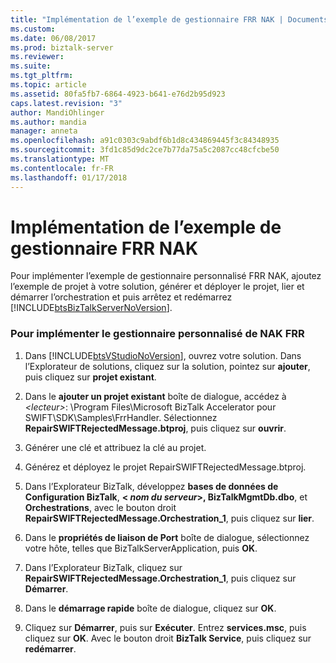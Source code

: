 ```yaml
---
title: "Implémentation de l’exemple de gestionnaire FRR NAK | Documents Microsoft"
ms.custom: 
ms.date: 06/08/2017
ms.prod: biztalk-server
ms.reviewer: 
ms.suite: 
ms.tgt_pltfrm: 
ms.topic: article
ms.assetid: 80fa5fb7-6864-4923-b641-e76d2b95d923
caps.latest.revision: "3"
author: MandiOhlinger
ms.author: mandia
manager: anneta
ms.openlocfilehash: a91c0303c9abdf6b1d8c434869445f3c84348935
ms.sourcegitcommit: 3fd1c85d9dc2ce7b77da75a5c2087cc48cfcbe50
ms.translationtype: MT
ms.contentlocale: fr-FR
ms.lasthandoff: 01/17/2018
---
```

# <a name="implementing-the-frr-nak-handler-sample"></a>Implémentation de l’exemple de gestionnaire FRR NAK
Pour implémenter l’exemple de gestionnaire personnalisé FRR NAK, ajoutez l’exemple de projet à votre solution, générer et déployer le projet, lier et démarrer l’orchestration et puis arrêtez et redémarrez [!INCLUDE[btsBizTalkServerNoVersion](../../includes/btsbiztalkservernoversion-md.md)].  
  
### <a name="to-implement-the-frr-nak-custom-handler"></a>Pour implémenter le gestionnaire personnalisé de NAK FRR  
  
1.  Dans [!INCLUDE[btsVStudioNoVersion](../../includes/btsvstudionoversion-md.md)], ouvrez votre solution. Dans l’Explorateur de solutions, cliquez sur la solution, pointez sur **ajouter**, puis cliquez sur **projet existant**.  
  
2.  Dans le **ajouter un projet existant** boîte de dialogue, accédez à  *\<lecteur\>*: \Program Files\Microsoft BizTalk Accelerator pour SWIFT\SDK\Samples\FrrHandler. Sélectionnez **RepairSWIFTRejectedMessage.btproj**, puis cliquez sur **ouvrir**.  
  
3.  Générer une clé et attribuez la clé au projet.  
  
4.  Générez et déployez le projet RepairSWIFTRejectedMessage.btproj.  
  
5.  Dans l’Explorateur BizTalk, développez **bases de données de Configuration BizTalk**,  **\< *nom du serveur*\>, BizTalkMgmtDb.dbo**, et  **Orchestrations**, avec le bouton droit **RepairSWIFTRejectedMessage.Orchestration_1**, puis cliquez sur **lier**.  
  
6.  Dans le **propriétés de liaison de Port** boîte de dialogue, sélectionnez votre hôte, telles que BizTalkServerApplication, puis **OK**.  
  
7.  Dans l’Explorateur BizTalk, cliquez sur **RepairSWIFTRejectedMessage.Orchestration_1**, puis cliquez sur **Démarrer**.  
  
8.  Dans le **démarrage rapide** boîte de dialogue, cliquez sur **OK**.  
  
9. Cliquez sur **Démarrer**, puis sur **Exécuter**. Entrez **services.msc**, puis cliquez sur **OK**. Avec le bouton droit **BizTalk Service**, puis cliquez sur **redémarrer**.